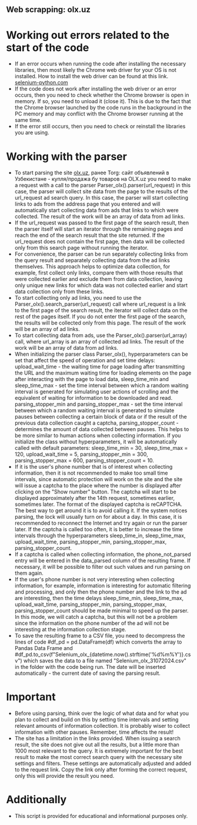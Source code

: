 ## Web scrapping: olx.uz
# Working out errors related to the start of the code
- If an error occurs when running the code after installing the necessary libraries, then most likely the Chrome web driver for your OS is not installed. How to install the web driver can be found at this link. [selenium-python.com](https://selenium-python.com/install-chromedriver-chrome?ysclid=ly2ufnhjip111135754)
- If the code does not work after installing the web driver or an error occurs, then you need to check whether the Chrome browser is open in memory. If so, you need to unload it (close it). This is due to the fact that the Chrome browser launched by the code runs in the background in the PC memory and may conflict with the Chrome browser running at the same time.
- If the error still occurs, then you need to check or reinstall the libraries you are using.
# Working with the parser
- To start parsing the site [olx.uz](https://www.olx.uz/), ранее Torg: сайт объявлений в Узбекистане - купля/продажа бу товаров на OLX.uz  you need to make a request with a call to the parser Parser_olx().parser(url_request) in this case, the parser will collect site data from the page to the results of the url_request ad search query. In this case, the parser will start collecting links to ads from the address page that you entered and will automatically start collecting data from ads that links to which were collected. The result of the work will be an array of data from ad links.
- If the url_request was passed to the first page of the search result, then the parser itself will start an iterator through the remaining pages and reach the end of the search result that the site returned. If the url_request does not contain the first page, then data will be collected only from this search page without running the iterator. 
- For convenience, the parser can be run separately collecting links from the query result and separately collecting data from the ad links themselves. This approach helps to optimize data collection, for example, first collect only links, compare them with those results that were collected earlier and exclude them from data collection, leaving only unique new links for which data was not collected earlier and start data collection only from these links.
- To start collecting only ad links, you need to use the Parser_olx().search_parser(url_request) call where url_request is a link to the first page of the search result, the iterator will collect data on the rest of the pages itself. If you do not enter the first page of the search, the results will be collected only from this page. The result of the work will be an array of ad links.
- To start collecting data from ads, use the Parser_olx().parser(url_array) call, where url_array is an array of collected ad links. The result of the work will be an array of data from ad links.
- When initializing the parser class Parser_olx(), hyperparameters can be set that affect the speed of operation and set time delays: upload_wait_time - the waiting time for page loading after transmitting the URL and the maximum waiting time for loading elements on the page after interacting with the page to load data, sleep_time_min and sleep_time_max - set the time interval between which a random waiting interval is generated for simulating user actions of scrolling and the equivalent of waiting for information to be downloaded and read. parsing_stopper_min and parsing_stopper_max - set the time interval between which a random waiting interval is generated to simulate pauses between collecting a certain block of data or if the result of the previous data collection caught a captcha, parsing_stopper_count - determines the amount of data collected between pauses. This helps to be more similar to human actions when collecting information. If you initialize the class without hyperparameters, it will be automatically called with default parameters: sleep_time_min = 30, sleep_time_max = 120, upload_wait_time = 5, parsing_stopper_min = 300, parsing_stopper_max = 600, parsing_stopper_count = 10.
- If it is the user's phone number that is of interest when collecting information, then it is not recommended to make too small time intervals, since automatic protection will work on the site and the site will issue a captcha to the place where the number is displayed after clicking on the "Show number" button. The captcha will start to be displayed approximately after the 14th request, sometimes earlier, sometimes later. The format of the displayed captcha is reCAPTCHA. The best way to get around it is to avoid calling it. If the system notices parsing, the lock will usually turn on for about a day. In this case, it is recommended to reconnect the Internet and try again or run the parser later. If the captcha is called too often, it is better to increase the time intervals through the hyperparameters sleep_time_in, sleep_time_max, upload_wait_time, parsing_stopper_min, parsing_stopper_max, parsing_stopper_count.
- If a captcha is called when collecting information, the phone_not_parsed entry will be entered in the data_parsed column of the resulting frame. If necessary, it will be possible to filter out such values and run parsing on them again.
- If the user's phone number is not very interesting when collecting information, for example, information is interesting for automatic filtering and processing, and only then the phone number and the link to the ad are interesting, then the time delays sleep_time_min, sleep_time_max, upload_wait_time, parsing_stopper_min, parsing_stopper_max, parsing_stopper_count should be made minimal to speed up the parser. In this mode, we will catch a captcha, but this will not be a problem since the information on the phone number of the ad will not be interesting at the information collection stage.
- To save the resulting frame to a CSV file, you need to decompress the lines of code #df_pd = pd.DataFrame(df) which converts the array to Pandas Data Frame and #df_pd.to_csv(f"Selenium_olx_{datetime.now().strftime('%d%m%Y')}.csv") which saves the data to a file named "Selenium_olx_31072024.csv" in the folder with the code being run. The date will be inserted automatically - the current date of saving the parsing result.
# Important
- Before using parsing, think over the logic of what data and for what you plan to collect and build on this by setting time intervals and setting relevant amounts of information collection. It is probably wiser to collect information with other pauses. Remember, time affects the result! 
- The site has a limitation in the links provided. When issuing a search result, the site does not give out all the results, but a little more than 1000 most relevant to the query. It is extremely important for the best result to make the most correct search query with the necessary site settings and filters. These settings are automatically adjusted and added to the request link. Copy the link only after forming the correct request, only this will provide the result you need.
# Additionally
- This script is provided for educational and informational purposes only.
